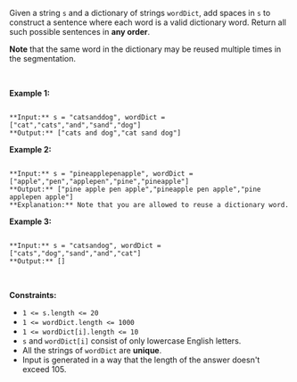Given a string `s` and a dictionary of strings `wordDict`, add spaces in `s` to construct a sentence where each word is a valid dictionary word. Return all such possible sentences in **any order**.


**Note** that the same word in the dictionary may be reused multiple times in the segmentation.


 


**Example 1:**



```

**Input:** s = "catsanddog", wordDict = ["cat","cats","and","sand","dog"]
**Output:** ["cats and dog","cat sand dog"]

```

**Example 2:**



```

**Input:** s = "pineapplepenapple", wordDict = ["apple","pen","applepen","pine","pineapple"]
**Output:** ["pine apple pen apple","pineapple pen apple","pine applepen apple"]
**Explanation:** Note that you are allowed to reuse a dictionary word.

```

**Example 3:**



```

**Input:** s = "catsandog", wordDict = ["cats","dog","sand","and","cat"]
**Output:** []

```

 


**Constraints:**


* `1 <= s.length <= 20`
* `1 <= wordDict.length <= 1000`
* `1 <= wordDict[i].length <= 10`
* `s` and `wordDict[i]` consist of only lowercase English letters.
* All the strings of `wordDict` are **unique**.
* Input is generated in a way that the length of the answer doesn't exceed 105.


